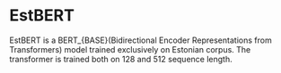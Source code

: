 # EstBERT
EstBERT is a BERT_{BASE}(Bidirectional Encoder Representations from Transformers) model trained exclusively on Estonian corpus. 
The transformer is trained both on 128 and 512 sequence length. 
